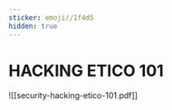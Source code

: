```yaml
---
sticker: emoji//1f4d5
hidden: true
---
```


# HACKING ETICO 101

!\[\[security-hacking-etico-101.pdf]]
